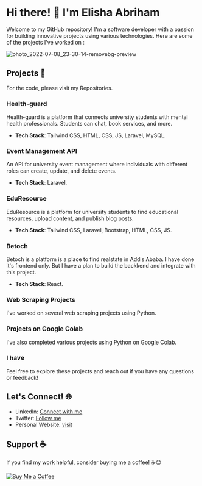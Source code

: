# Hi there! 👋 I'm Elisha Abriham

Welcome to my GitHub repository! I'm a software developer with a passion for building innovative projects using various technologies. Here are some of the projects I've worked on :

![photo_2022-07-08_23-30-14-removebg-preview](https://github.com/user-attachments/assets/57f4aa08-679c-4b75-8adb-eeca635cbad5)

## Projects 🚀
For the code, please visit my Repositories. 
### Health-guard
Health-guard is a platform that connects university students with mental health professionals. Students can chat, book services, and more.
- **Tech Stack**: Tailwind CSS, HTML, CSS, JS, Laravel, MySQL.

### Event Management API
An API for university event management where individuals with different roles can create, update, and delete events.
- **Tech Stack**: Laravel.

### EduResource
EduResource is a platform for university students to find educational resources, upload content, and publish blog posts.
- **Tech Stack**: Tailwind CSS, Laravel, Bootstrap, HTML, CSS, JS.

### Betoch
Betoch is a platform is a place to find realstate in Addis Ababa. I have done it's frontend only. But I have a plan to build the backkend and integrate with this project.
- **Tech Stack**: React.

### Web Scraping Projects
I've worked on several web scraping projects using Python.

### Projects on Google Colab
I've also completed various projects using Python on Google Colab.

### I have 
Feel free to explore these projects and reach out if you have any questions or feedback!

## Let's Connect! 🌐

- LinkedIn: [Connect with me](linkedin.com/in/elisha-abriham-123135254/)
- Twitter: [Follow me](https://x.com/elishabu28)
- Personal Website: [visit](https://elishab.vercel.app)

## Support ☕

If you find my work helpful, consider buying me a coffee! ☕😊


[![Buy Me a Coffee](https://buymeacoffee.com/elishab)](https://buymeacoffee.com/elishab)
